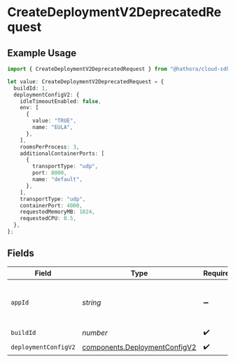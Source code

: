 # CreateDeploymentV2DeprecatedRequest

## Example Usage

```typescript
import { CreateDeploymentV2DeprecatedRequest } from "@hathora/cloud-sdk-typescript/models/operations";

let value: CreateDeploymentV2DeprecatedRequest = {
  buildId: 1,
  deploymentConfigV2: {
    idleTimeoutEnabled: false,
    env: [
      {
        value: "TRUE",
        name: "EULA",
      },
    ],
    roomsPerProcess: 3,
    additionalContainerPorts: [
      {
        transportType: "udp",
        port: 8000,
        name: "default",
      },
    ],
    transportType: "udp",
    containerPort: 4000,
    requestedMemoryMB: 1024,
    requestedCPU: 0.5,
  },
};
```

## Fields

| Field                                                                          | Type                                                                           | Required                                                                       | Description                                                                    | Example                                                                        |
| ------------------------------------------------------------------------------ | ------------------------------------------------------------------------------ | ------------------------------------------------------------------------------ | ------------------------------------------------------------------------------ | ------------------------------------------------------------------------------ |
| `appId`                                                                        | *string*                                                                       | :heavy_minus_sign:                                                             | N/A                                                                            | app-af469a92-5b45-4565-b3c4-b79878de67d2                                       |
| `buildId`                                                                      | *number*                                                                       | :heavy_check_mark:                                                             | N/A                                                                            | 1                                                                              |
| `deploymentConfigV2`                                                           | [components.DeploymentConfigV2](../../models/components/deploymentconfigv2.md) | :heavy_check_mark:                                                             | N/A                                                                            |                                                                                |